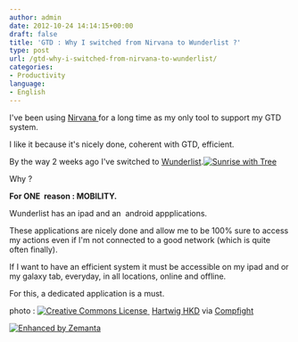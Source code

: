 ```yaml
---
author: admin
date: 2012-10-24 14:14:15+00:00
draft: false
title: 'GTD : Why I switched from Nirvana to Wunderlist ?'
type: post
url: /gtd-why-i-switched-from-nirvana-to-wunderlist/
categories:
- Productivity
language:
- English
---
```


I've been using [Nirvana ](https://www.nirvanahq.com/)for a long time as my only tool to support my GTD system.

I like it because it's nicely done, coherent with GTD, efficient.

By the way 2 weeks ago I've switched to [Wunderlist](http://www.wunderlist.com/home).[![Sunrise with Tree](http://farm5.staticflickr.com/4085/4836655699_a526d6db5b.jpg)
](http://www.flickr.com/photos/16230215@N08/4836655699/)



Why ?

**For ONE  reason : MOBILITY.**

Wunderlist has an ipad and an  android appplications.

These applications are nicely done and allow me to be 100% sure to access my actions even if I'm not connected to a good network (which is quite often finally).

If I want to have an efficient system it must be accessible on my ipad and or my galaxy tab, everyday, in all locations, online and offline.

For this, a dedicated application is a must.





photo : [![Creative Commons License](http://laurentmaumet.com/english/wp-content/plugins/compfight/images/cc.png)
](http://creativecommons.org/licenses/by/2.0/) [Hartwig HKD](http://www.flickr.com/photos/16230215@N08/4836655699/) via [Compfight](http://www.compfight.com/)


[![Enhanced by Zemanta](http://img.zemanta.com/zemified_a.png?x-id=9c5ecf14-1fc1-4e3a-9f92-ad05fbdb3b35)
](http://www.zemanta.com/?px)
